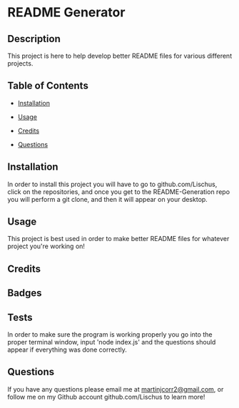 # README Generator

## Description

This project is here to help develop better README files for various different projects.

## Table of Contents

- [Installation](#installation)
- [Usage](#usage)
- [Credits](#credits)

- [Questions](#questions)

## Installation

In order to install this project you will have to go to github.com/Lischus, click on the repositories, and once you get to the README-Generation repo you will perform a git clone, and then it will appear on your desktop.

## Usage

This project is best used in order to make better README files for whatever project you're working on!

## Credits



## Badges



## Tests

In order to make sure the program is working properly you go into the proper terminal window, input 'node index.js' and the questions should appear if everything was done correctly.

## Questions

If you have any questions please email me at martinjcorr2@gmail.com, or follow me on my Github account github.com/Lischus to learn more!

